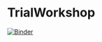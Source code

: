 # TrialWorkshop

[![Binder](https://mybinder.org/badge_logo.svg)](https://mybinder.org/v2/gh/kose-y/TrialWorkshop/HEAD)
